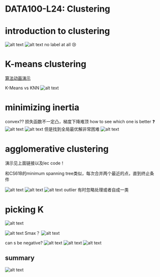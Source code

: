 # DATA100-L24: Clustering


# introduction to clustering
![alt text](image.png)
![alt text](image-1.png)
no label at all :cry:

# K-means clustering
[算法动画演示](https://docs.google.com/presentation/d/1qYThwhMXKjCH390AQ29Ob27bUDjV5DWBTmGEzby-Bto/edit#slide=id.p)

K-Means vs KNN
![alt text](image-2.png)

# minimizing inertia
convex?? 损失函数不一定凸，梯度下降难顶  how to see which one is better :question:
![alt text](image-3.png)
![alt text](image-4.png)
但是找到全局最优解非常困难
![alt text](image-5.png)
# agglomerative clustering
演示见上面链接以及lec code！

和CS61B的minimum spanning tree类似，每次合并两个最近的点，直到终止条件

![alt text](image-6.png)
![alt text](image-7.png)
![alt text](image-8.png)
outlier 有时忽略处理或者自成一类
# picking K
![alt text](image-9.png)

![alt text](image-10.png)
Smax？
![alt text](image-11.png)

can s be negative?
![alt text](image-12.png)
![alt text](image-14.png)
![alt text](image-13.png)


## summary
![alt text](image-15.png)
